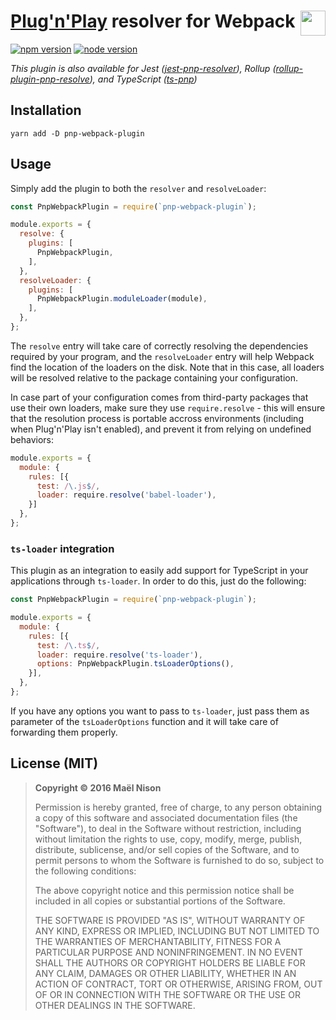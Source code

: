 # <img src="https://raw.githubusercontent.com/webpack/media/master/logo/icon-square-small.png" height="40" align="right" /> [Plug'n'Play](https://github.com/yarnpkg/rfcs/pull/101) resolver for Webpack

[![npm version](https://img.shields.io/npm/v/pnp-webpack-plugin.svg)](https://www.npmjs.com/package/pnp-webpack-plugin)
[![node version](https://img.shields.io/node/v/pnp-webpack-plugin.svg)](https://www.npmjs.com/package/pnp-webpack-plugin)

*This plugin is also available for Jest ([jest-pnp-resolver](https://github.com/arcanis/jest-pnp-resolver)), Rollup ([rollup-plugin-pnp-resolve](https://github.com/arcanis/rollup-plugin-pnp-resolve)), and TypeScript ([ts-pnp](https://github.com/arcanis/ts-pnp))*

## Installation

```
yarn add -D pnp-webpack-plugin
```

## Usage

Simply add the plugin to both the `resolver` and `resolveLoader`:

```js
const PnpWebpackPlugin = require(`pnp-webpack-plugin`);

module.exports = {
  resolve: {
    plugins: [
      PnpWebpackPlugin,
    ],
  },
  resolveLoader: {
    plugins: [
      PnpWebpackPlugin.moduleLoader(module),
    ],
  },
};
```

The `resolve` entry will take care of correctly resolving the dependencies required by your program, and the `resolveLoader` entry will help Webpack find the location of the loaders on the disk. Note that in this case, all loaders will be resolved relative to the package containing your configuration.

In case part of your configuration comes from third-party packages that use their own loaders, make sure they use `require.resolve` - this will ensure that the resolution process is portable accross environments (including when Plug'n'Play isn't enabled), and prevent it from relying on undefined behaviors:

```js
module.exports = {
  module: {
    rules: [{
      test: /\.js$/,
      loader: require.resolve('babel-loader'),
    }]
  },
};
```

### `ts-loader` integration

This plugin as an integration to easily add support for TypeScript in your applications through `ts-loader`. In order to do this, just do the following:

```js
const PnpWebpackPlugin = require(`pnp-webpack-plugin`);

module.exports = {
  module: {
    rules: [{
      test: /\.ts$/,
      loader: require.resolve('ts-loader'),
      options: PnpWebpackPlugin.tsLoaderOptions(),
    }],
  },
};
```

If you have any options you want to pass to `ts-loader`, just pass them as parameter of the `tsLoaderOptions` function and it will take care of forwarding them properly.

## License (MIT)

> **Copyright © 2016 Maël Nison**
>
> Permission is hereby granted, free of charge, to any person obtaining a copy of this software and associated documentation files (the "Software"), to deal in the Software without restriction, including without limitation the rights to use, copy, modify, merge, publish, distribute, sublicense, and/or sell copies of the Software, and to permit persons to whom the Software is furnished to do so, subject to the following conditions:
>
> The above copyright notice and this permission notice shall be included in all copies or substantial portions of the Software.
>
> THE SOFTWARE IS PROVIDED "AS IS", WITHOUT WARRANTY OF ANY KIND, EXPRESS OR IMPLIED, INCLUDING BUT NOT LIMITED TO THE WARRANTIES OF MERCHANTABILITY, FITNESS FOR A PARTICULAR PURPOSE AND NONINFRINGEMENT. IN NO EVENT SHALL THE AUTHORS OR COPYRIGHT HOLDERS BE LIABLE FOR ANY CLAIM, DAMAGES OR OTHER LIABILITY, WHETHER IN AN ACTION OF CONTRACT, TORT OR OTHERWISE, ARISING FROM, OUT OF OR IN CONNECTION WITH THE SOFTWARE OR THE USE OR OTHER DEALINGS IN THE SOFTWARE.

